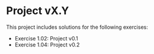 # Project vX.Y

This project includes solutions for the following exercises:

* Exercise 1.02: Project v0.1
* Exercise 1.04: Project v0.2